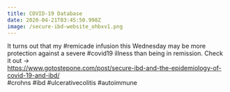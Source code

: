 ```yaml
---
title: COVID-19 Database
date: 2020-04-21T03:45:50.998Z
image: /secure-ibd-website_ohbxv1.png
---
```

It turns out that my #remicade infusion this Wednesday may be more protection against a severe #covid19 illness than being in remission. Check it out ->\
<https://www.gotostepone.com/post/secure-ibd-and-the-epidemiology-of-covid-19-and-ibd/>\
#crohns #ibd #ulcerativecolitis #autoimmune